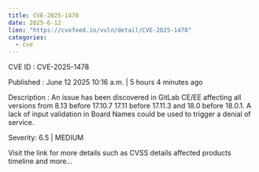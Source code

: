 ```yaml
---
title: CVE-2025-1478
date: 2025-6-12
lien: "https://cvefeed.io/vuln/detail/CVE-2025-1478"
categories:
  - cve
---
```


CVE ID : CVE-2025-1478

Published :  June 12
2025
10:16 a.m. | 5 hours
4 minutes ago

Description : An issue has been discovered in GitLab CE/EE affecting all versions from 8.13 before 17.10.7
17.11 before 17.11.3
and 18.0 before 18.0.1. A lack of input validation in Board Names could be used to trigger a denial of service.

Severity: 6.5 | MEDIUM

Visit the link for more details
such as CVSS details
affected products
timeline
and more...
